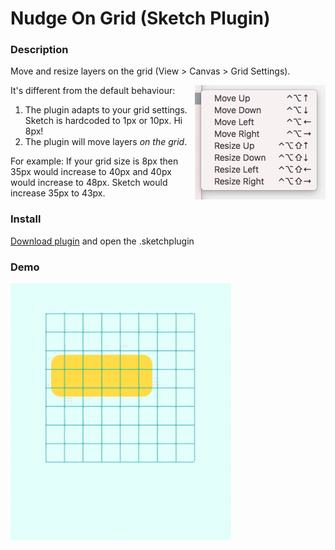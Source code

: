 # Nudge On Grid (Sketch Plugin)

### Description


Move and resize layers on the grid (View > Canvas > Grid Settings).

<img src="https://raw.githubusercontent.com/tomger/nudge-on-grid/readme/manual.png" align="right"/>

It's different from the default behaviour:

1. The plugin adapts to your grid settings. Sketch is hardcoded to 1px or 10px. Hi 8px!
2. The plugin will move layers _on the grid_. 

  For example: If your grid size is 8px then 35px would increase to 40px and 40px would increase to 48px. Sketch would increase 35px to 43px.

### Install

<a href="https://github.com/tomger/nudge-on-grid/archive/master.zip">Download plugin</a> and open the .sketchplugin

### Demo

<img src="https://raw.githubusercontent.com/tomger/nudge-on-grid/readme/demo.gif" width="70%"/>
